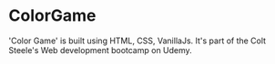 # ColorGame
'Color Game' is built using HTML, CSS, VanillaJs. It's part of the Colt Steele's Web development bootcamp on Udemy.
